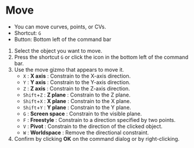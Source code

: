 # Move

- You can move curves, points, or CVs.
- Shortcut: `G`
- Button: Bottom left of the command bar

1. Select the object you want to move.
2. Press the shortcut `G` or click the icon in the bottom left of the command bar.
3. Use the move gizmo that appears to move it.
   - `X` : **X axis** : Constrain to the X-axis direction.
   - `Y` : **Y axis** : Constrain to the Y-axis direction.
   - `Z` : **Z axis** : Constrain to the Z-axis direction.
   - `Shift`+`Z` : **Z plane** : Constrain to the Z plane.
   - `Shift`+`X` : **X plane** : Constrain to the X plane.
   - `Shift`+`Y` : **Y plane** : Constrain to the Y plane.
   - `G` : **Screen space** : Constrain to the visible plane.
   - `F` : **Freestyle** : Constrain to a direction specified by two points.
   - `V` : **Pivot** : Constrain to the direction of the clicked object.
   - `W` : **Worldspace** : Remove the directional constraint.
4. Confirm by clicking **OK** on the command dialog or by right-clicking.